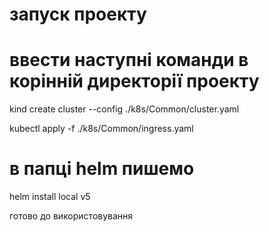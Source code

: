 # запуск проекту
# ввести наступні команди в корінній директорії проекту

kind create cluster --config ./k8s/Common/cluster.yaml

kubectl apply -f ./k8s/Common/ingress.yaml

# в папці helm пишемо

helm install local v5

готово до використовування
